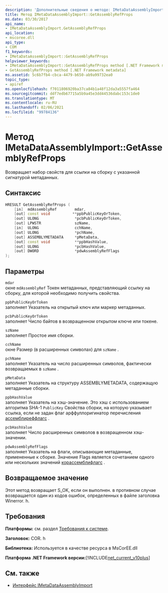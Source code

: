 ```yaml
---
description: 'Дополнительные сведения о методе: IMetaDataAssemblyImport:: GetAssemblyRefProps'
title: Метод IMetaDataAssemblyImport::GetAssemblyRefProps
ms.date: 03/30/2017
api_name:
- IMetaDataAssemblyImport.GetAssemblyRefProps
api_location:
- mscoree.dll
api_type:
- COM
f1_keywords:
- IMetaDataAssemblyImport::GetAssemblyRefProps
helpviewer_keywords:
- IMetaDataAssemblyImport::GetAssemblyRefProps method [.NET Framework metadata]
- GetAssemblyRefProps method [.NET Framework metadata]
ms.assetid: 5c6b7fb4-cbca-4479-b650-ab9a99732ea0
topic_type:
- apiref
ms.openlocfilehash: f7011806920ba37ca84b1a48f12da3a5557fa464
ms.sourcegitcommit: ddf7edb67715a5b9a45e3dd44536dabc153c1de0
ms.translationtype: MT
ms.contentlocale: ru-RU
ms.lasthandoff: 02/06/2021
ms.locfileid: "99784136"
---
```

# <a name="imetadataassemblyimportgetassemblyrefprops-method"></a>Метод IMetaDataAssemblyImport::GetAssemblyRefProps

Возвращает набор свойств для ссылки на сборку с указанной сигнатурой метаданных.  
  
## <a name="syntax"></a>Синтаксис  
  
```cpp  
HRESULT GetAssemblyRefProps (  
    [in]  mdAssemblyRef        mdar,
    [out] const void          **ppbPublicKeyOrToken,
    [out] ULONG                *pcbPublicKeyOrToken,
    [out] LPWSTR               szName,
    [in]  ULONG                cchName,
    [out] ULONG                *pchName,
    [out] ASSEMBLYMETADATA     *pMetaData,
    [out] const void           **ppbHashValue,
    [out] ULONG                *pcbHashValue,
    [out] DWORD                *pdwAssemblyRefFlags  
);  
```  
  
## <a name="parameters"></a>Параметры  

 `mdar`  
 окне `mdAssemblyRef` Токен метаданных, представляющий ссылку на сборку, для которой необходимо получить свойства.  
  
 `ppbPublicKeyOrToken`  
 заполняет Указатель на открытый ключ или маркер метаданных.  
  
 `pcbPublicKeyOrToken`  
 заполняет Число байтов в возвращенном открытом ключе или токене.  
  
 `szName`  
 заполняет Простое имя сборки.  
  
 `cchName`  
 окне Размер (в расширенных символах) для `szName` .  
  
 `pchName`  
 заполняет Указатель на число расширенных символов, фактически возвращаемых в `szName` .  
  
 `pMetaData`  
 заполняет Указатель на структуру ASSEMBLYMETADATA, содержащую метаданные сборки.  
  
 `ppbHashValue`  
 заполняет Указатель на хэш-значение. Это хэш с использованием алгоритма SHA-1 `PublicKey` Свойства сборки, на которую указывает ссылка, если не задан флаг арффуллоригинатор перечисления [ассемблиреффлагс](assemblyrefflags-enumeration.md) .  
  
 `pcbHashValue`  
 заполняет Число расширенных символов в возвращенном хэш-значении.  
  
 `pdwAssemblyRefFlags`  
 заполняет Указатель на флаги, описывающие метаданные, примененные к сборке. Значение Flags является сочетанием одного или нескольких значений [корассемблифлагс](corassemblyflags-enumeration.md) .  
  
## <a name="return-value"></a>Возвращаемое значение  

 Этот метод возвращает S_OK, если он выполнен. в противном случае возвращается один из кодов ошибок, определенных в файле заголовка Winerror. h.  
  
## <a name="requirements"></a>Требования  

 **Платформы:** см. раздел [Требования к системе](../../get-started/system-requirements.md).  
  
 **Заголовок:** COR. h  
  
 **Библиотека:** Используется в качестве ресурса в MsCorEE.dll  
  
 **Платформа .NET Framework версии:**[!INCLUDE[net_current_v10plus](../../../../includes/net-current-v10plus-md.md)]  
  
## <a name="see-also"></a>См. также

- [Интерфейс IMetaDataAssemblyImport](imetadataassemblyimport-interface.md)
